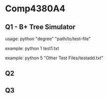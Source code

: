# Comp4380A4
## Q1 - B+ Tree Simulator
usage: python "degree" "path/to/test-file"

example: python 1 test1.txt

example: python 5 "Other Test Files/testadd.txt"

## Q2

## Q3
